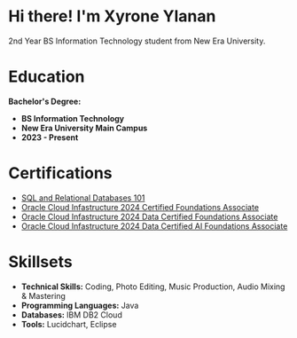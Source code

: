 # Hi there! I'm Xyrone Ylanan 

2nd Year BS Information Technology student from New Era University.

# Education
**Bachelor's Degree:**
- **BS Information Technology**
- **New Era University Main Campus**
- **2023 - Present**

# Certifications
- [SQL and Relational Databases 101](https://courses.cognitiveclass.ai/certificates/e81577aeff3744358e99cfbc4c1b039a#)
- [Oracle Cloud Infastructure 2024 Certified Foundations Associate](https://catalog-education.oracle.com/ords/certview/sharebadge?id=F454935A5662642B00E72C183B6480A9EF48EF820F82343ED45429164E4C5DA8)
- [Oracle Cloud Infastructure 2024 Data Certified Foundations Associate](https://catalog-education.oracle.com/ords/certview/sharebadge?id=F454935A5662642B00E72C183B6480A94FB5419F073ACC09236D941993DBBEB7)
- [Oracle Cloud Infastructure 2024 Data Certified AI Foundations Associate](https://catalog-education.oracle.com/ords/certview/sharebadge?id=335D3BB55E9DA25D172A223E8E09E7AE0B3A3B83CBA077FEA20B5BB6A1071EC1)

# Skillsets
- **Technical Skills:** Coding, Photo Editing, Music Production, Audio Mixing & Mastering
- **Programming Languages:** Java
- **Databases:** IBM DB2 Cloud
- **Tools:** Lucidchart, Eclipse

